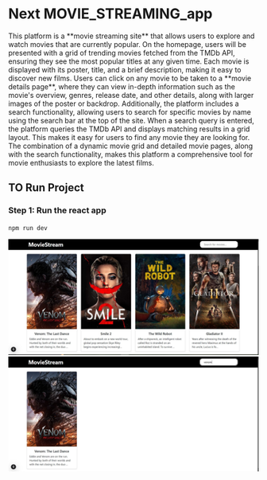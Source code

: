 # Next MOVIE_STREAMING_app
<p>This platform is a **movie streaming site** that allows users to explore and watch movies that are currently popular. On the homepage, users will be presented with a grid of trending movies fetched from the TMDb API, ensuring they see the most popular titles at any given time. Each movie is displayed with its poster, title, and a brief description, making it easy to discover new films. Users can click on any movie to be taken to a **movie details page**, where they can view in-depth information such as the movie's overview, genres, release date, and other details, along with larger images of the poster or backdrop.
Additionally, the platform includes a search functionality, allowing users to search for specific movies by name using the search bar at the top of the site. When a search query is entered, the platform queries the TMDb API and displays matching results in a grid layout. This makes it easy for users to find any movie they are looking for. The combination of a dynamic movie grid and detailed movie pages, along with the search functionality, makes this platform a comprehensive tool for movie enthusiasts to explore the latest films.<p>

## TO Run Project

### Step 1: Run the react app 
```bash
npm run dev
```
![GAME](./movie1.JPG)
![GAME](./movie2.JPG)




